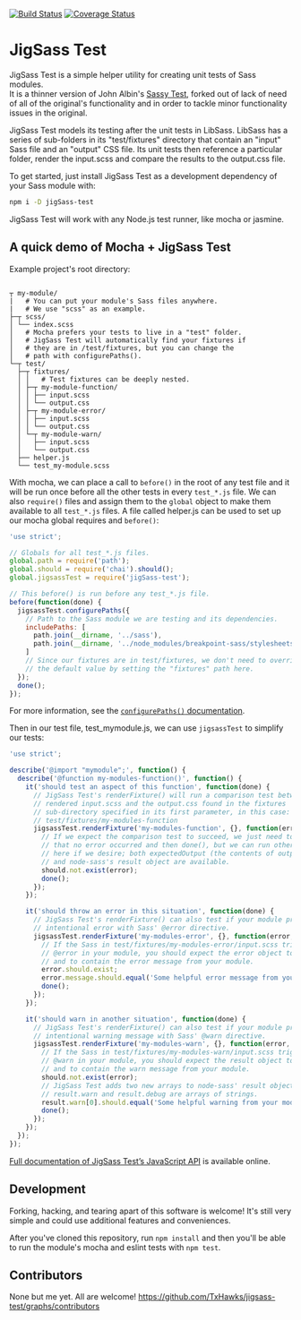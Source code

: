 [![Build Status](https://secure.travis-ci.org/TxHawks/jigsass-test.png?branch=master)](http://travis-ci.org/TxHawks/jigsass-test) [![Coverage Status](https://coveralls.io/repos/TxHawks/jigsass-test/badge.svg?branch=master&service=github)](https://coveralls.io/github/TxHawks/jigsass-test?branch=master)


# JigSass Test
JigSass Test is a simple helper utility for creating unit tests of Sass modules.  
It is a thinner version of John Albin's [Sassy Test](https://github.com/JohnAlbin/sassy-test),
forked out of lack of need of all of the original's functionality and in order to
tackle minor functionality issues in the original.

JigSass Test models its testing after the unit tests in LibSass. LibSass has a series of sub-folders in its "test/fixtures" directory that contain an "input" Sass file and an "output" CSS file. Its unit tests then reference a particular folder, render the input.scss and compare the results to the output.css file.

To get started, just install JigSass Test as a development dependency of your Sass module with: 
```bash
npm i -D jigSass-test
```

JigSass Test will work with any Node.js test runner, like mocha or jasmine.

## A quick demo of Mocha + JigSass Test

Example project's root directory:
```

┬ my-module/
|   # You can put your module's Sass files anywhere.
|   # We use "scss" as an example.
├─┬ scss/
│ └── index.scss
│   # Mocha prefers your tests to live in a "test" folder.
│   # JigSass Test will automatically find your fixtures if
│   # they are in /test/fixtures, but you can change the
│   # path with configurePaths().
└─┬ test/
  ├─┬ fixtures/
  │ │   # Test fixtures can be deeply nested.
  │ ├─┬ my-module-function/
  │ │ ├── input.scss
  │ │ └── output.css
  │ ├─┬ my-module-error/
  │ │ ├── input.scss
  │ │ └── output.css
  │ └─┬ my-module-warn/
  │   ├── input.scss
  │   └── output.css
  ├── helper.js
  └── test_my-module.scss
```

With mocha, we can place a call to `before()` in the root of any test file and it will be run once before all the other tests in every `test_*.js` file. We can also `require()` files and assign them to the `global` object to make them available to all `test_*.js` files. A file called helper.js can be used to set up our mocha global requires and `before()`:

```JavaScript
'use strict';

// Globals for all test_*.js files.
global.path = require('path');
global.should = require('chai').should();
global.jigsassTest = require('jigSass-test');

// This before() is run before any test_*.js file.
before(function(done) {
  jigsassTest.configurePaths({
    // Path to the Sass module we are testing and its dependencies.
    includePaths: [
      path.join(__dirname, '../sass'),
      path.join(__dirname, '../node_modules/breakpoint-sass/stylesheets'
    ]
    // Since our fixtures are in test/fixtures, we don't need to override
    // the default value by setting the "fixtures" path here.
  });
  done();
});
```

For more information, see the [`configurePaths()` documentation](http://TxHawks.github.io/jigSass-test/module-jigSass-test.html#.configurePaths).

Then in our test file, test_mymodule.js, we can use `jigsassTest` to simplify our tests:

```JavaScript
'use strict';

describe('@import "mymodule";', function() {
  describe('@function my-modules-function()', function() {
    it('should test an aspect of this function', function(done) {
      // JigSass Test's renderFixture() will run a comparison test between the
      // rendered input.scss and the output.css found in the fixtures
      // sub-directory specified in its first parameter, in this case:
      // test/fixtures/my-modules-function
      jigsassTest.renderFixture('my-modules-function', {}, function(error, result, expectedOutput) {
        // If we expect the comparison test to succeed, we just need to test
        // that no error occurred and then done(), but we can run other tests
        // here if we desire; both expectedOutput (the contents of output.css)
        // and node-sass's result object are available.
        should.not.exist(error);
        done();
      });
    });

    it('should throw an error in this situation', function(done) {
      // JigSass Test's renderFixture() can also test if your module produces an
      // intentional error with Sass' @error directive.
      jigsassTest.renderFixture('my-modules-error', {}, function(error, result, expectedOutput) {
        // If the Sass in test/fixtures/my-modules-error/input.scss triggers an
        // @error in your module, you should expect the error object to exist
        // and to contain the error message from your module.
        error.should.exist;
        error.message.should.equal('Some helpful error message from your module.');
        done();
      });
    });

    it('should warn in another situation', function(done) {
      // JigSass Test's renderFixture() can also test if your module produces an
      // intentional warning message with Sass' @warn directive.
      jigsassTest.renderFixture('my-modules-warn', {}, function(error, result, expectedOutput) {
        // If the Sass in test/fixtures/my-modules-warn/input.scss triggers a
        // @warn in your module, you should expect the result object to exist
        // and to contain the warn message from your module.
        should.not.exist(error);
        // JigSass Test adds two new arrays to node-sass' result object:
        // result.warn and result.debug are arrays of strings.
        result.warn[0].should.equal('Some helpful warning from your module.');
        done();
      });
    });
  });
});
```

[Full documentation of JigSass Test’s JavaScript API](http://TxHawks.github.io/jigSass-test) is available online.

## Development

Forking, hacking, and tearing apart of this software is welcome! It's still very simple and could use additional features and conveniences.

After you've cloned this repository, run `npm install` and then you'll be able to run the module's mocha and eslint tests with `npm test`.

## Contributors

None but me yet. All are welcome! https://github.com/TxHawks/jigsass-test/graphs/contributors
